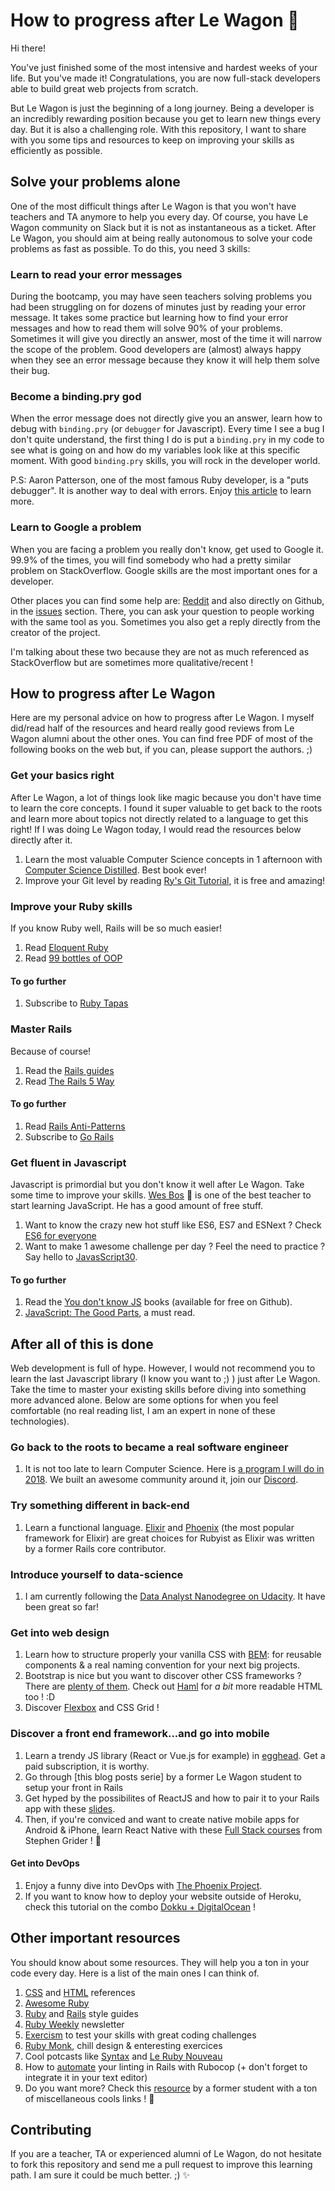 # How to progress after Le Wagon :bus:

Hi there!

You've just finished some of the most intensive and hardest weeks of your life.
But you've made it! Congratulations, you are now full-stack developers able to
build great web projects from scratch.

But Le Wagon is just the beginning of a long journey. Being a developer is an
incredibly rewarding position because you get to learn new things every day. But
it is also a challenging role. With this repository, I want to share with you
some tips and resources to keep on improving your skills as efficiently as
possible.

## Solve your problems alone

One of the most difficult things after Le Wagon is that you won't have teachers
and TA anymore to help you every day. Of course, you have Le Wagon community on
Slack but it is not as instantaneous as a ticket. After Le Wagon, you should aim
at being really autonomous to solve your code problems as fast as possible. To
do this, you need 3 skills:

### Learn to read your error messages

During the bootcamp, you may have seen teachers solving problems you had been
struggling on for dozens of minutes just by reading your error message. It takes
some practice but learning how to find your error messages and how to read them
will solve 90% of your problems. Sometimes it will give you directly an answer,
most of the time it will narrow the scope of the problem. Good developers are
(almost) always happy when they see an error message because they know it will
help them solve their bug.

### Become a binding.pry god

When the error message does not directly give you an answer, learn how to debug
with `binding.pry` (or `debugger` for Javascript). Every time I see a bug I
don't quite understand, the first thing I do is put a `binding.pry` in my code
to see what is going on and how do my variables look like at this specific
moment. With good `binding.pry` skills, you will rock in the developer world.

P.S: Aaron Patterson, one of the most famous Ruby developer, is a "puts
debugger". It is another way to deal with errors. Enjoy
[this article] to learn more.

### Learn to Google a problem

When you are facing a problem you really don't know, get used to Google it.
99.9% of the times, you will find somebody who had a pretty similar problem on
StackOverflow. Google skills are the most important ones for a developer.

Other places you can find some help are: [Reddit]
and also directly on Github, in the [issues] section. There, you can ask your
question to people working with the same tool as you. Sometimes you also get a
reply directly from the creator of the project.

I'm talking about these two because they are not as much referenced as
StackOverflow but are sometimes more qualitative/recent !

## How to progress after Le Wagon

Here are my personal advice on how to progress after Le Wagon. I myself did/read
half of the resources and heard really good reviews from Le Wagon alumni about
the other ones. You can find free PDF of most of the following books on the web
but, if you can, please support the authors. ;)

### Get your basics right

After Le Wagon, a lot of things look like magic because you don't have time to
learn the core concepts. I found it super valuable to get back to the roots and
learn more about topics not directly related to a language to get this right! If
I was doing Le Wagon today, I would read the resources below directly after it.

1. Learn the most valuable Computer Science concepts in 1 afternoon with
   [Computer Science Distilled]. Best book ever!
1. Improve your Git level by reading
   [Ry's Git Tutorial], it is free and amazing!

### Improve your Ruby skills

If you know Ruby well, Rails will be so much easier!

1. Read [Eloquent Ruby]
1. Read [99 bottles of OOP]

#### To go further

1. Subscribe to [Ruby Tapas]

### Master Rails

Because of course!

1. Read the [Rails guides]
1. Read [The Rails 5 Way]

#### To go further

1. Read [Rails Anti-Patterns]
1. Subscribe to [Go Rails]

### Get fluent in Javascript

Javascript is primordial but you don't know it well after Le Wagon. Take some time to improve your skills. [Wes Bos] :crown: is one of the best teacher to start learning JavaScript. He has a good amount of free stuff.

1. Want to know the crazy new hot stuff like ES6, ES7 and ESNext ? Check
   [ES6 for everyone](paid)
1. Want to make 1 awesome challenge per day ? Feel the need to practice ?
   Say hello to [JavasScript30].

#### To go further

1. Read the [You don't know JS] books (available for free on Github).
1. [JavaScript: The Good Parts], a must read.

## After all of this is done

Web development is full of hype. However, I would not recommend you to learn the
last Javascript library (I know you want to ;) ) just after Le Wagon. Take the
time to master your existing skills before diving into something more advanced
alone. Below are some options for when you feel comfortable (no real reading
list, I am an expert in none of these technologies).

### Go back to the roots to became a real software engineer

1. It is not too late to learn Computer Science. Here is [a program I will do in
   2018]. We built an awesome community around it, join our [Discord].

### Try something different in back-end

1. Learn a functional language. [Elixir] and [Phoenix] (the most popular
   framework for Elixir) are great choices for Rubyist as Elixir was written by
   a former Rails core contributor.

### Introduce yourself to data-science

1. I am currently following the [Data Analyst Nanodegree on Udacity]. It have
   been great so far!

### Get into web design

1. Learn how to structure properly your vanilla CSS with [BEM]: for reusable
   components & a real naming convention for your next big projects.
1. Bootstrap is nice but you want to discover other CSS frameworks ? There are
   [plenty of them]. Check out [Haml] for _a bit_ more readable HTML too ! :D
1. Discover [Flexbox] and CSS Grid !

### Discover a front end framework...and go into mobile

1. Learn a trendy JS library (React or Vue.js for example) in [egghead]. Get a paid subscription, it is worthy.
1. Go through [this blog posts serie] by a former Le Wagon student to setup your front in Rails
1. Get hyped by the possibilites of ReactJS and how to pair it to your Rails app
   with these [slides].
1. Then, if you're conviced and want to create native mobile apps for Android &
   iPhone, learn React Native with these [Full Stack courses] from Stephen Grider !
   :tada:

#### Get into DevOps

1. Enjoy a funny dive into DevOps with [The Phoenix Project].
1. If you want to know how to deploy your website outside of Heroku, check this tutorial on the combo [Dokku + DigitalOcean] !

## Other important resources

You should know about some resources. They will help you a ton in your code
every day. Here is a list of the main ones I can think of.

1. [CSS] and [HTML] references
1. [Awesome Ruby]
1. [Ruby] and [Rails] style guides
1. [Ruby Weekly] newsletter
1. [Exercism] to test your skills with great coding challenges
1. [Ruby Monk], chill design & enteresting exercices
1. Cool potcasts like [Syntax] and [Le Ruby Nouveau]
1. How to [automate] your linting in Rails with Rubocop (+ don't forget to integrate it in your text editor)
1. Do you want more? Check this [resource] by a former student with a ton of
   miscellaneous cools links ! :star2:

## Contributing

If you are a teacher, TA or experienced alumni of Le Wagon, do not hesitate to
fork this repository and send me a pull request to improve this learning path. I
am sure it could be much better. ;) :sparkles:

[this article]: https://tenderlovemaking.com/2016/02/05/i-am-a-puts-debuggerer.html
[reddit]: https://www.reddit.com/r/rails/
[issues]: https://github.com/rails/rails/issues
[computer science distilled]: https://leanpub.com/computer-science-distilled
[ry's git tutorial]: https://www.amazon.com/Rys-Git-Tutorial-Ryan-Hodson-ebook/dp/B00QFIA5OC
[the phoenix project]: https://www.amazon.com/Phoenix-Project-DevOps-Helping-Business/dp/0988262592
[eloquent ruby]: http://eloquentruby.com/
[99 bottles of oop]: https://www.sandimetz.com/99bottles/
[ruby tapas]: https://www.rubytapas.com/
[rails guides]: http://guides.rubyonrails.org/
[the rails 5 way]: https://leanpub.com/tr5w
[rails anti-patterns]: https://www.amazon.com/Rails-AntiPatterns-Refactoring-Addison-Wesley-Professional/dp/0321604814
[go rails]: https://gorails.com
[wes bos]: https://twitter.com/wesbos
[es6 for everyone]: https://es6.io/
[javasscript30]: https://javascript30.com/
[you don't know js]: https://github.com/getify/You-Dont-Know-JS
[javascript: the good parts]: http://shop.oreilly.com/product/9780596517748.do
[a program i will do in 2018]: https://teachyourselfcs.com/
[discord]: https://jointeachyourselfcs.carrd.co/
[elixir]: http://elixir-lang.github.io/
[phoenix]: http://phoenixframework.org/
[data analyst nanodegree on udacity]: https://www.udacity.com/course/data-analyst-nanodegree--nd002
[bem]: http://getbem.com/
[materialize]: http://materializecss.com/
[bulma]: https://bulma.io/
[carbon design system]: http://carbondesignsystem.com/components/overview
[haml]: http://haml.info/
[flexbox]: https://flexbox.io/
[egghead]: https://egghead.io/
[slides]: http://slides.com/fcatuhe/react-on-rails#/
[full stack courses]: https://www.rallycoding.com/
[resource]: https://lewagon-alumni.slack.com/files/U04E9FXS0/F0FQC6QKW/Le_Wagon__et_apres__
[css]: http://cssreference.io/
[html]: http://htmlreference.io/
[awesome ruby]: https://github.com/markets/awesome-ruby
[ruby]: https://github.com/bbatsov/ruby-style-guide
[rails]: https://github.com/bbatsov/rails-style-guide/
[ruby weekly]: http://rubyweekly.com/
[exercism]: http://exercism.io/
[automate]: https://medium.com/@adrienpoly/add-rubocop-and-guard-to-your-rails-app-bf7a19634de5
[dokku + digitalocean]: http://www.rubyfleebie.com/how-to-use-dokku-on-digitalocean-and-deploy-rails-applications-like-a-pro/
[syntax]: https://syntax.fm/
[le ruby nouveau]: https://lerubynouveau.fr/
[ruby monk]: https://rubymonk.com/
[this blog post serie]: https://evilmartians.com/chronicles/evil-front-part-1
[plenty of them]: https://github.com/sotayamashita/awesome-css#frameworks-art
